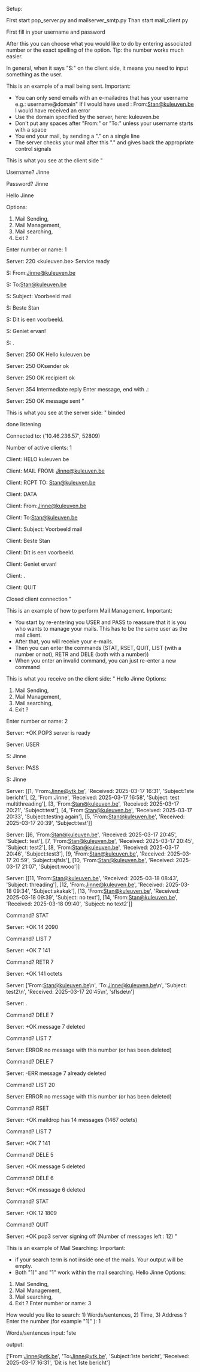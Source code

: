 Setup:

First start pop_server.py and mailserver_smtp.py
Than start mail_client.py

First fill in your username and password

After this you can choose what you would like to do
by entering associated number or the exact spelling of the option.
Tip: the number works much easier.

In general, when it says "S:" on the client side, it means you need to input something as the user.




This is an example of a mail being sent.
Important:
- You can only send emails with an e-mailadres that
has your username e.g.: username@domain"
If I would have used : From:Stan@kuleuven.be I would have received an error
- Use the domain specified by the server, here: kuleuven.be
- Don't put any spaces after "From:" or "To:" unless your username starts with a space
- You end your mail, by sending a "." on a single line
- The server checks your mail after this "." and gives back the appropriate control signals

This is what you see at the client side
"

Username? Jinne

Password? Jinne

Hello Jinne

Options:
 1) Mail Sending,
 2) Mail Management,
 3) Mail searching,
 4) Exit ?

 Enter number or name: 1

Server: 220 <kuleuven.be> Service ready

S: From:Jinne@kuleuven.be

S: To:Stan@kuleuven.be

S: Subject: Voorbeeld mail

S: Beste Stan

S: Dit is een voorbeeld.

S: Geniet ervan!

S: .

Server: 250 OK Hello kuleuven.be

Server: 250 OKsender ok

Server: 250 OK recipient ok

Server: 354 Intermediate reply Enter message, end with .:

Server: 250 OK message sent
"

This is what you see at the server side:
"
binded

done listening

Connected to: ('10.46.236.57', 52809)

Number of active clients: 1

Client: HELO kuleuven.be

Client: MAIL FROM: Jinne@kuleuven.be

Client: RCPT TO: Stan@kuleuven.be

Client: DATA

Client: From:Jinne@kuleuven.be

Client: To:Stan@kuleuven.be

Client: Subject: Voorbeeld mail

Client: Beste Stan

Client: Dit is een voorbeeld.

Client: Geniet ervan!

Client: .

Client: QUIT

Closed client connection
"

This is an example of how to perform Mail Management.
Important:
- You start by re-entering you USER and PASS to reassure that it is you who wants to manage your mails. This has to be the same user as the mail client.
- After that, you will receive your e-mails.
- Then you can enter the commands (STAT, RSET, QUIT, LIST (with a number or not), RETR and DELE (both with a number))
- When you enter an invalid command, you can just re-enter a new command
  
This is what you receive on the client side:
"
Hello Jinne
Options:
 1) Mail Sending,
 2) Mail Management,
 3) Mail searching,
 4) Exit ?
    
Enter number or name: 2

Server: +OK POP3 server is ready

Server: USER

S: Jinne

Server: PASS

S: Jinne

Server: [[1, 'From:Jinne@vtk.be', 'Received: 2025-03-17 16:31', 'Subject:1ste bericht'], [2, 'From:Jinne', 'Received: 2025-03-17 16:58', 'Subject: test multithreading'], [3, 'From:Stan@kuleuven.be', 'Received: 2025-03-17 20:21', 'Subject:test'], [4, 'From:Stan@kuleuven.be', 'Received: 2025-03-17 20:33', 'Subject:testing again'], [5, 'From:Stan@kuleuven.be', 'Received: 2025-03-17 20:39', 'Subject:test']]

Server: [[6, 'From:Stan@kuleuven.be', 'Received: 2025-03-17 20:45', 'Subject: test'], [7, 'From:Stan@kuleuven.be', 'Received: 2025-03-17 20:45', 'Subject: test2'], [8, 'From:Stan@kuleuven.be', 'Received: 2025-03-17 20:46', 'Subject:test3'], [9, 'From:Stan@kuleuven.be', 'Received: 2025-03-17 20:59', 'Subject:sjfsls'], [10, 'From:Stan@kuleuven.be', 'Received: 2025-03-17 21:07', 'Subject:wooo']]

Server: [[11, 'From:Stan@kuleuven.be', 'Received: 2025-03-18 08:43', 'Subject: threading'], [12, 'From:Jinne@kuleuven.be', 'Received: 2025-03-18 09:34', 'Subject:akakak'], [13, 'From:Stan@kuleuven.be', 'Received: 2025-03-18 09:39', 'Subject: no text'], [14, 'From:Stan@kuleuven.be', 'Received: 2025-03-18 09:40', 'Subject: no text2']]

Command? STAT

Server: +OK 14 2090

Command? LIST 7

Server: +OK 7 141

Command? RETR 7

Server: +OK 141 octets

Server: ['From:Stan@kuleuven.be\n', 'To:Jinne@kuleuven.be\n', 'Subject: test2\n', 'Received: 2025-03-17 20:45\n', 
'sflsde\n']

Server: .

Command? DELE 7

Server: +OK message 7 deleted

Command? LIST 7

Server: ERROR no message with this number (or has been deleted)

Command? DELE 7

Server: -ERR message 7 already deleted

Command? LIST 20

Server: ERROR no message with this number (or has been deleted)

Command? RSET

Server: +OK maildrop has 14 messages (1467 octets)

Command? LIST 7

Server: +OK 7 141

Command? DELE 5

Server: +OK message 5 deleted

Command? DELE 6

Server: +OK message 6 deleted

Command? STAT

Server: +OK 12 1809

Command? QUIT

Server: +OK pop3 server signing off (Number of messages left : 12)
"

This is an example of Mail Searching:
Important: 
- if your search term is not inside one of the mails. Your output will be empty.
- Both "1)" and "1" work within the mail searching.
Hello Jinne
Options:
 1) Mail Sending,
 2) Mail Management,
 3) Mail searching,
 4) Exit ?
 Enter number or name: 3

How would you like to search: 1) Words/sentences, 2) Time, 3) Address ? Enter the number (for example "1)" ): 1

Words/sentences input: 1ste

output:

['From:Jinne@vtk.be', 'To:Jinne@vtk.be', 'Subject:1ste bericht', 'Received: 2025-03-17 16:31', 'Dit is het 1ste bericht']
